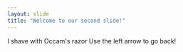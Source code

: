```yaml
---
layout: slide
title: "Welcome to our second slide!"
---
```

I shave with Occam's razor
Use the left arrow to go back!

